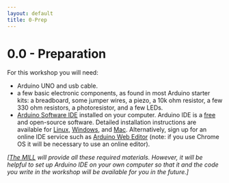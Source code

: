 ```yaml
---
layout: default
title: 0-Prep
---
```


# 0.0 - Preparation 

For this workshop you will need:

- Arduino UNO and usb cable.
- a few basic electronic components, as found in most Arduino starter kits: a breadboard, some jumper wires, a piezo, a 10k ohm resistor, a few 330 ohm resistors, a photoresistor, and a few LEDs.
- [Arduino Software IDE](https://www.arduino.cc/en/Main/Software) installed on your computer. Arduino IDE is a [free](https://www.gnu.org/philosophy/free-sw.en.html) and open-source software. Detailed installation instructions are available for [Linux](https://www.arduino.cc/en/Guide/Linux), [Windows](https://www.arduino.cc/en/Guide/Windows), and [Mac](https://www.arduino.cc/en/Guide/MacOSX). Alternatively, sign up for an online IDE service such as [Arduino Web Editor](https://create.arduino.cc/editor) (note: if you use Chrome OS it will be necessary to use an online editor). 

*[[The MILL](http://mill.lib.uidaho.edu/) will provide all these required materials. However, it will be helpful to set up Arduino IDE on your own computer so that it and the code you write in the workshop will be available for you in the future.]*
